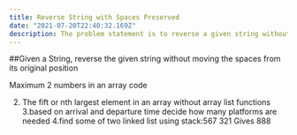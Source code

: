 ```yaml
---
title: Reverse String with Spaces Preserved
date: "2021-07-20T22:40:32.169Z"
description: The problem statement is to reverse a given string without moving the spaces from its original position
---
```


##Given a String, reverse the given string without moving the spaces from its original position

Maximum 2 numbers in an array code

2. The fift or nth largest element in an array without array list functions
   3.based on arrival and departure time decide how many platforms are needed
   4.find some of two linked list using stack:567 321 Gives 888
